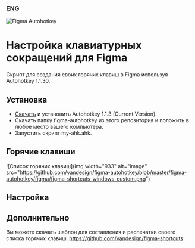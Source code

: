 ### [ENG](https://github.com/vandesign/figma-autohotkey/blob/master/README.md)
![Figma Autohotkey](https://github.com/vandesign/figma-autohotkey/blob/master/figma-autohotkey.png)
# Настройка клавиатурных сокращений для Figma
Скрипт для создания своих горячих клавиш в Figma используя Autohotkey 1.1.30.
## Установка
- [Скачать](https://www.autohotkey.com/) и установить Autohotkey 1.1.3 (Current Version).
- Скачать папку figma-autohotkey из этого репозитория и положить в любое место вашего компьютера.
- Запустить скрипт my-ahk.ahk.
## Горячие клавиши
![Список горячих клавиш](img width="933" alt="image" src="https://github.com/vandesign/figma-autohotkey/blob/master/figma-autohotkey/figma/figma-shortcuts-windows-custom.png")

## Настройка

## Дополнительно
Вы можете скачать шаблон для составления и распечатки своего списка горячих клавиш.
https://github.com/vandesign/figma-shortcuts
